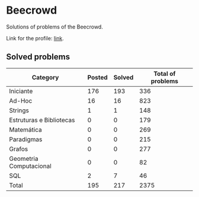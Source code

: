 # Beecrowd

Solutions of problems of the Beecrowd.

Link for the profile: <a href="https://www.beecrowd.com.br/judge/pt/profile/853225">link</a>.

## Solved problems

| Category                 | Posted     | Solved | Total of problems  |
|--------------------------|------------|--------|--------------------|
| Iniciante                | 176        | 193    | 336                |
| Ad-Hoc                   | 16         | 16     | 823                |
| Strings                  | 1          | 1      | 148                |
| Estruturas e Bibliotecas | 0          | 0      | 179                |
| Matemática               | 0          | 0      | 269                |
| Paradigmas               | 0          | 0      | 215                |
| Grafos                   | 0          | 0      | 277                |
| Geometria Computacional  | 0          | 0      | 82                 |
| SQL                      | 2          | 7      | 46                 |
| Total                    | 195        | 217    | 2375               |
